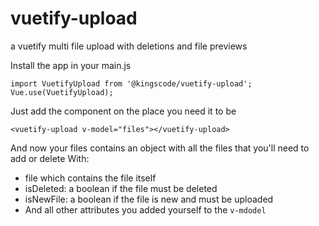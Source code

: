 # vuetify-upload
a vuetify multi file upload with deletions and file previews

Install the app in your main.js
    
    import VuetifyUpload from '@kingscode/vuetify-upload';
    Vue.use(VuetifyUpload);

Just add the component on the place you need it to be

    <vuetify-upload v-model="files"></vuetify-upload>
    
And now your files contains an object with all the files that you'll need to add or delete
With:

- file which contains the file itself
- isDeleted: a boolean if the file must be deleted
- isNewFile: a boolean if the file is new and must be uploaded
- And all other attributes you added yourself to the `v-mdodel`